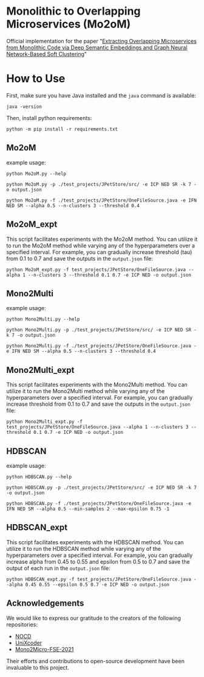 <!-- # Current Status

- [x] implement `A Hierarchical DBSCAN Method for Extracting Microservices from Monolithic Applications`

- [x] implement evaluation measures to test the the _Hierarchical DBSCAN Method_ on some _test_projects_

- [x] implement `Mono2Multi` Method; using CodeBERT and fuzzy c-means clustering

- [x] compare Hierarchical DBSCAN and Mono2Multi

- [x] optimize & improve the _Mono2Multi Method_

- [x] implement `Mo2oM` Method; using CodeBERT and Neural Overlapping Community Detection

- [x] conduct extensive experiments -->

# Monolithic to Overlapping Microservices (Mo2oM)

Official implementation for the paper "[Extracting Overlapping Microservices from Monolithic Code via Deep Semantic Embeddings and Graph Neural Network-Based Soft Clustering](https://arxiv.org/abs/2508.07486)"

# How to Use

First, make sure you have Java installed and the `java` command is available:

```
java -version
```

Then, install python requirements:

```
python -m pip install -r requirements.txt
```


## Mo2oM

example usage:

```
python Mo2oM.py --help
```

```
python Mo2oM.py -p ./test_projects/JPetStore/src/ -e ICP NED SR -k 7 -o output.json
```

```
python Mo2oM.py -f ./test_projects/JPetStore/OneFileSource.java -e IFN NED SM --alpha 0.5 --n-clusters 3 --threshold 0.4
```


## Mo2oM_expt

This script facilitates experiments with the Mo2oM method. You can utilize it to run the Mo2oM method while varying any of the hyperparameters over a specified interval. 
For example, you can gradually increase threshold (tau) from 0.1 to 0.7 and save the outputs in the `output.json` file:

```
python Mo2oM_expt.py -f test_projects/JPetStore/OneFileSource.java --alpha 1 --n-clusters 3 --threshold 0.1 0.7 -e ICP NED -o output.json
```


## Mono2Multi

example usage:

```
python Mono2Multi.py --help
```

```
python Mono2Multi.py -p ./test_projects/JPetStore/src/ -e ICP NED SR -k 7 -o output.json
```

```
python Mono2Multi.py -f ./test_projects/JPetStore/OneFileSource.java -e IFN NED SM --alpha 0.5 --n-clusters 3 --threshold 0.4
```


## Mono2Multi_expt

This script facilitates experiments with the Mono2Multi method. You can utilize it to run the Mono2Multi method while varying any of the hyperparameters over a specified interval. 
For example, you can gradually increase threshold from 0.1 to 0.7 and save the outputs in the `output.json` file:

```
python Mono2Multi_expt.py -f test_projects/JPetStore/OneFileSource.java --alpha 1 --n-clusters 3 --threshold 0.1 0.7 -e ICP NED -o output.json
```


## HDBSCAN

example usage:

```
python HDBSCAN.py --help
```

```
python HDBSCAN.py -p ./test_projects/JPetStore/src/ -e ICP NED SR -k 7 -o output.json
```

```
python HDBSCAN.py -f ./test_projects/JPetStore/OneFileSource.java -e IFN NED SM --alpha 0.5 --min-samples 2 --max-epsilon 0.75 -1
```


## HDBSCAN_expt

This script facilitates experiments with the HDBSCAN method. You can utilize it to run the HDBSCAN method while varying any of the hyperparameters over a specified interval. 
For example, you can gradually increase alpha from 0.45 to 0.55 and epsilon from 0.5 to 0.7 and save the output of each run in the `output.json` file:

```
python HDBSCAN_expt.py -f test_projects/JPetStore/OneFileSource.java --alpha 0.45 0.55 --epsilon 0.5 0.7 -e ICP NED -o output.json
```


## Acknowledgements

We would like to express our gratitude to the creators of the following repositories:

- [NOCD](https://github.com/shchur/overlapping-community-detection)
- [UniXcoder](https://github.com/microsoft/CodeBERT/tree/master/UniXcoder)
- [Mono2Micro-FSE-2021](https://github.com/kaliaanup/Mono2Micro-FSE-2021)

Their efforts and contributions to open-source development have been invaluable to this project.
